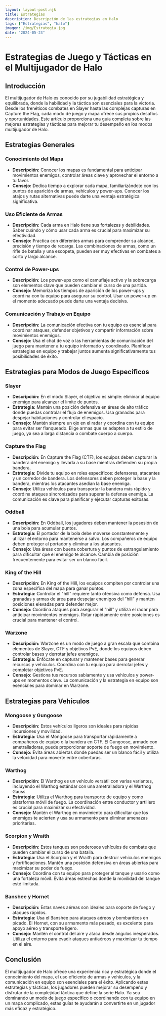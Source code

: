 ```yaml
---
layout: layout-post.njk
title: Estrategias
description: Descripción de las estrategias en Halo
tags: ["Estrategias", "halo"]
imagen: /img/Estrategia.jpg
date: "2024-05-23"
---
```


# Estrategias de Juego y Tácticas en el Multijugador de Halo

## Introducción

El multijugador de Halo es conocido por su jugabilidad estratégica y equilibrada, donde la habilidad y la táctica son esenciales para la victoria. Desde los frenéticos combates en Slayer hasta las complejas capturas en Capture the Flag, cada modo de juego y mapa ofrece sus propios desafíos y oportunidades. Este artículo proporciona una guía completa sobre las mejores estrategias y tácticas para mejorar tu desempeño en los modos multijugador de Halo.

## Estrategias Generales

### Conocimiento del Mapa

- **Descripción:** Conocer los mapas es fundamental para anticipar movimientos enemigos, controlar áreas clave y aprovechar el entorno a tu favor.
- **Consejo:** Dedica tiempo a explorar cada mapa, familiarizándote con los puntos de aparición de armas, vehículos y power-ups. Conocer los atajos y rutas alternativas puede darte una ventaja estratégica significativa.

### Uso Eficiente de Armas

- **Descripción:** Cada arma en Halo tiene sus fortalezas y debilidades. Saber cuándo y cómo usar cada arma es crucial para maximizar su efectividad.
- **Consejo:** Practica con diferentes armas para comprender su alcance, precisión y tiempo de recarga. Las combinaciones de armas, como un rifle de batalla y una escopeta, pueden ser muy efectivas en combates a corto y largo alcance.

### Control de Power-ups

- **Descripción:** Los power-ups como el camuflaje activo y la sobrecarga son elementos clave que pueden cambiar el curso de una partida.
- **Consejo:** Memoriza los tiempos de aparición de los power-ups y coordina con tu equipo para asegurar su control. Usar un power-up en el momento adecuado puede darte una ventaja decisiva.

### Comunicación y Trabajo en Equipo

- **Descripción:** La comunicación efectiva con tu equipo es esencial para coordinar ataques, defender objetivos y compartir información sobre movimientos enemigos.
- **Consejo:** Usa el chat de voz o las herramientas de comunicación del juego para mantener a tu equipo informado y coordinado. Planificar estrategias en equipo y trabajar juntos aumenta significativamente tus posibilidades de éxito.

## Estrategias para Modos de Juego Específicos

### Slayer

- **Descripción:** En el modo Slayer, el objetivo es simple: eliminar al equipo enemigo para alcanzar el límite de puntos.
- **Estrategia:** Mantén una posición defensiva en áreas de alto tráfico donde puedas controlar el flujo de enemigos. Usa granadas para despejar habitaciones y controlar el espacio.
- **Consejo:** Mantén siempre un ojo en el radar y coordina con tu equipo para evitar ser flanqueado. Elige armas que se adapten a tu estilo de juego, ya sea a larga distancia o combate cuerpo a cuerpo.

### Capture the Flag

- **Descripción:** En Capture the Flag (CTF), los equipos deben capturar la bandera del enemigo y llevarla a su base mientras defienden su propia bandera.
- **Estrategia:** Divide tu equipo en roles específicos: defensores, atacantes y un corredor de bandera. Los defensores deben proteger la base y la bandera, mientras los atacantes asedian la base enemiga.
- **Consejo:** Utiliza vehículos para transportar la bandera más rápido y coordina ataques sincronizados para superar la defensa enemiga. La comunicación es clave para planificar y ejecutar capturas exitosas.

### Oddball

- **Descripción:** En Oddball, los jugadores deben mantener la posesión de una bola para acumular puntos.
- **Estrategia:** El portador de la bola debe moverse constantemente y utilizar el entorno para mantenerse a salvo. Los compañeros de equipo deben proteger al portador y eliminar a los atacantes.
- **Consejo:** Usa áreas con buena cobertura y puntos de estrangulamiento para dificultar que el enemigo te alcance. Cambia de posición frecuentemente para evitar ser un blanco fácil.

### King of the Hill

- **Descripción:** En King of the Hill, los equipos compiten por controlar una zona específica del mapa para ganar puntos.
- **Estrategia:** Controlar el "hill" requiere tanto ofensiva como defensa. Usa granadas y armas de área para despejar enemigos del "hill" y mantén posiciones elevadas para defender mejor.
- **Consejo:** Coordina ataques para asegurar el "hill" y utiliza el radar para anticipar movimientos enemigos. Rotar rápidamente entre posiciones es crucial para mantener el control.

### Warzone

- **Descripción:** Warzone es un modo de juego a gran escala que combina elementos de Slayer, CTF y objetivos PvE, donde los equipos deben controlar bases y derrotar jefes enemigos.
- **Estrategia:** Enfócate en capturar y mantener bases para generar recursos y vehículos. Coordina con tu equipo para derrotar jefes y completar objetivos PvE.
- **Consejo:** Gestiona tus recursos sabiamente y usa vehículos y power-ups en momentos clave. La comunicación y la estrategia en equipo son esenciales para dominar en Warzone.

## Estrategias para Vehículos

### Mongoose y Gungoose

- **Descripción:** Estos vehículos ligeros son ideales para rápidas incursiones y movilidad.
- **Estrategia:** Usa el Mongoose para transportar rápidamente a compañeros de equipo o la bandera en CTF. El Gungoose, armado con ametralladoras, puede proporcionar soporte de fuego en movimiento.
- **Consejo:** Evita áreas abiertas donde puedas ser un blanco fácil y utiliza la velocidad para moverte entre coberturas.

### Warthog

- **Descripción:** El Warthog es un vehículo versátil con varias variantes, incluyendo el Warthog estándar con una ametralladora y el Warthog Gauss.
- **Estrategia:** Utiliza el Warthog para transporte de equipo y como plataforma móvil de fuego. La coordinación entre conductor y artillero es crucial para maximizar su efectividad.
- **Consejo:** Mantén el Warthog en movimiento para dificultar que los enemigos te acierten y usa su armamento para eliminar amenazas prioritarias.

### Scorpion y Wraith

- **Descripción:** Estos tanques son poderosos vehículos de combate que pueden cambiar el curso de una batalla.
- **Estrategia:** Usa el Scorpion y el Wraith para destruir vehículos enemigos y fortificaciones. Mantén una posición defensiva en áreas abiertas para maximizar su poder de fuego.
- **Consejo:** Coordina con tu equipo para proteger al tanque y usarlo como una fortaleza móvil. Evita áreas estrechas donde la movilidad del tanque esté limitada.

### Banshee y Hornet

- **Descripción:** Estas naves aéreas son ideales para soporte de fuego y ataques rápidos.
- **Estrategia:** Usa el Banshee para ataques aéreos y bombardeos en picado. El Hornet, con su armamento más pesado, es excelente para apoyo aéreo y transporte ligero.
- **Consejo:** Mantén el control del aire y ataca desde ángulos inesperados. Utiliza el entorno para evadir ataques antiaéreos y maximizar tu tiempo en el aire.

## Conclusión

El multijugador de Halo ofrece una experiencia rica y estratégica donde el conocimiento del mapa, el uso eficiente de armas y vehículos, y la comunicación en equipo son esenciales para el éxito. Aplicando estas estrategias y tácticas, los jugadores pueden mejorar su desempeño y disfrutar de la complejidad táctica que define la serie Halo. Ya sea dominando un modo de juego específico o coordinando con tu equipo en un mapa complicado, estas guías te ayudarán a convertirte en un jugador más eficaz y estratégico.
